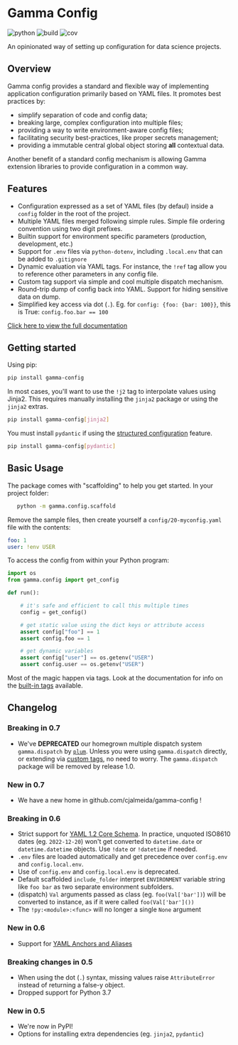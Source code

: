# Gamma Config

![python](https://img.shields.io/badge/python-3.8%2B-blue) ![build](https://github.com/cjalmeida/gamma-config/actions/workflows/build-deploy.yaml/badge.svg) ![cov](https://img.shields.io/badge/coverage-96%25-green)

An opinionated way of setting up configuration for data science projects.

## Overview

Gamma config provides a standard and flexible way of implementing application
configuration primarily based on YAML files. It promotes best practices by:

-   simplify separation of code and config data;
-   breaking large, complex configuration into multiple files;
-   providing a way to write environment-aware config files;
-   facilitating security best-practices, like proper secrets management;
-   providing a immutable central global object storing **all** contextual data.

Another benefit of a standard config mechanism is allowing Gamma extension
libraries to provide configuration in a common way.

## Features

-   Configuration expressed as a set of YAML files (by defaul) inside a
    `config` folder in the root of the project.
-   Multiple YAML files merged following simple rules. Simple file ordering convention
    using two digit prefixes.
-   Builtin support for environment specific parameters (production, development, etc.)
-   Support for `.env` files via `python-dotenv`, including `.local.env` that
    can be added to `.gitignore`
-   Dynamic evaluation via YAML tags. For instance, the `!ref` tag allow you to
    reference other parameters in any config file.
-   Custom tag support via simple and cool multiple dispatch mechanism.
-   Round-trip dump of config back into YAML. Support for hiding sensitive data
    on dump.
-   Simplified key access via dot (`.`). Eg. for `config: {foo: {bar: 100}}`,
    this is True: `config.foo.bar == 100`

[Click here to view the full documentation](https://cjalmeida.github.io/gamma-config/)

## Getting started

Using pip:

```bash
pip install gamma-config
```

In most cases, you'll want to use the `!j2` tag to interpolate values using Jinja2.
This requires manually installing the `jinja2` package or using the `jinja2` extras.

```bash
pip install gamma-config[jinja2]
```

You must install `pydantic` if using the [structured configuration][structured] feature.

```bash
pip install gamma-config[pydantic]
```

## Basic Usage

The package comes with "scaffolding" to help you get started. In your project folder:

```bash
   python -m gamma.config.scaffold
```

Remove the sample files, then create yourself a `config/20-myconfig.yaml` file
with the contents:

```yaml
foo: 1
user: !env USER
```

To access the config from within your Python program:

```python
import os
from gamma.config import get_config

def run():

    # it's safe and efficient to call this multiple times
    config = get_config()

    # get static value using the dict keys or attribute access
    assert config["foo"] == 1
    assert config.foo == 1

    # get dynamic variables
    assert config["user"] == os.getenv("USER")
    assert config.user == os.getenv("USER")
```

Most of the magic happen via tags. Look at the documentation for info on the [built-in tags](tags) available.

## Changelog

### Breaking in 0.7

-   We've **DEPRECATED** our homegrown multiple dispatch system `gamma.dispatch` by
    [`plum`][plum]. Unless you were using `gamma.dispatch` directly, or extending via
    [custom tags][custom tags], no need to worry. The `gamma.dispatch` package will be
    removed by release 1.0.

### New in 0.7

-   We have a new home in github.com/cjalmeida/gamma-config !

### Breaking in 0.6

-   Strict support for [YAML 1.2 Core Schema](https://yaml.org/spec/1.2.1/#id2804923).
    In practice, unquoted ISO8610 dates (eg. `2022-12-20`) won't get converted
    to `datetime.date` or `datetime.datetime` objects. Use `!date` or `!datetime`
    if needed.
-   `.env` files are loaded automatically and get precedence over `config.env`
    and `config.local.env`.
-   Use of `config.env` and `config.local.env` is deprecated.
-   Default scaffolded `include_folder` interpret `ENVIRONMENT` variable string like
    `foo bar` as two separate environment subfolders.
-   (dispatch) `Val` arguments passed as class (eg. `foo(Val['bar'])`) will be converted
    to instance, as if it were called `foo(Val['bar']())`
-   The `!py:<module>:<func>` will no longer a single `None` argument

### New in 0.6

-   Support for [YAML Anchors and Aliases](https://www.educative.io/blog/advanced-yaml-syntax-cheatsheet#anchors)

### Breaking changes in 0.5

-   When using the dot (`.`) syntax, missing values raise `AttributeError` instead of returning
    a false-y object.
-   Dropped support for Python 3.7

### New in 0.5

-   We're now in PyPI!
-   Options for installing extra dependencies (eg. `jinja2`, `pydantic`)

[structured]: https://cjalmeida.github.io/gamma-config/structured/
[plum]: https://github.com/beartype/plum
[custom tags]: https://cjalmeida.github.io/gamma-config/custom-tags/
